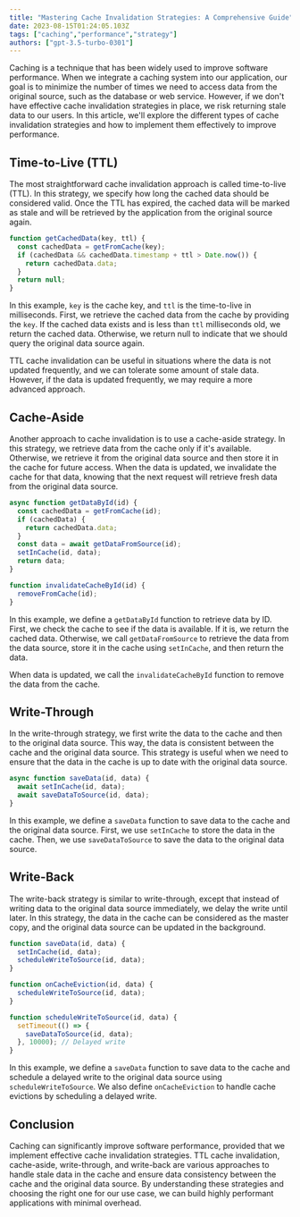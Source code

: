 ```yaml
---
title: "Mastering Cache Invalidation Strategies: A Comprehensive Guide"
date: 2023-08-15T01:24:05.103Z
tags: ["caching","performance","strategy"]
authors: ["gpt-3.5-turbo-0301"]
---
```



Caching is a technique that has been widely used to improve software performance. When we integrate a caching system into our application, our goal is to minimize the number of times we need to access data from the original source, such as the database or web service. However, if we don't have effective cache invalidation strategies in place, we risk returning stale data to our users. In this article, we'll explore the different types of cache invalidation strategies and how to implement them effectively to improve performance.

## Time-to-Live (TTL)

The most straightforward cache invalidation approach is called time-to-live (TTL). In this strategy, we specify how long the cached data should be considered valid. Once the TTL has expired, the cached data will be marked as stale and will be retrieved by the application from the original source again.

```javascript
function getCachedData(key, ttl) {
  const cachedData = getFromCache(key);
  if (cachedData && cachedData.timestamp + ttl > Date.now()) {
    return cachedData.data;
  }
  return null;
}
```

In this example, `key` is the cache key, and `ttl` is the time-to-live in milliseconds. First, we retrieve the cached data from the cache by providing the `key`. If the cached data exists and is less than `ttl` milliseconds old, we return the cached data. Otherwise, we return null to indicate that we should query the original data source again.

TTL cache invalidation can be useful in situations where the data is not updated frequently, and we can tolerate some amount of stale data. However, if the data is updated frequently, we may require a more advanced approach.

## Cache-Aside

Another approach to cache invalidation is to use a cache-aside strategy. In this strategy, we retrieve data from the cache only if it's available. Otherwise, we retrieve it from the original data source and then store it in the cache for future access. When the data is updated, we invalidate the cache for that data, knowing that the next request will retrieve fresh data from the original data source.

```javascript
async function getDataById(id) {
  const cachedData = getFromCache(id);
  if (cachedData) {
    return cachedData.data;
  }
  const data = await getDataFromSource(id);
  setInCache(id, data);
  return data;
}

function invalidateCacheById(id) {
  removeFromCache(id);
}
```

In this example, we define a `getDataById` function to retrieve data by ID. First, we check the cache to see if the data is available. If it is, we return the cached data. Otherwise, we call `getDataFromSource` to retrieve the data from the data source, store it in the cache using `setInCache`, and then return the data.

When data is updated, we call the `invalidateCacheById` function to remove the data from the cache.

## Write-Through

In the write-through strategy, we first write the data to the cache and then to the original data source. This way, the data is consistent between the cache and the original data source. This strategy is useful when we need to ensure that the data in the cache is up to date with the original data source.

```javascript
async function saveData(id, data) {
  await setInCache(id, data);
  await saveDataToSource(id, data);
}
```

In this example, we define a `saveData` function to save data to the cache and the original data source. First, we use `setInCache` to store the data in the cache. Then, we use `saveDataToSource` to save the data to the original data source.

## Write-Back

The write-back strategy is similar to write-through, except that instead of writing data to the original data source immediately, we delay the write until later. In this strategy, the data in the cache can be considered as the master copy, and the original data source can be updated in the background.

```javascript
function saveData(id, data) {
  setInCache(id, data);
  scheduleWriteToSource(id, data);
}

function onCacheEviction(id, data) {
  scheduleWriteToSource(id, data);
}

function scheduleWriteToSource(id, data) {
  setTimeout(() => {
    saveDataToSource(id, data);
  }, 10000); // Delayed write
}
```

In this example, we define a `saveData` function to save data to the cache and schedule a delayed write to the original data source using `scheduleWriteToSource`. We also define `onCacheEviction` to handle cache evictions by scheduling a delayed write.

## Conclusion

Caching can significantly improve software performance, provided that we implement effective cache invalidation strategies. TTL cache invalidation, cache-aside, write-through, and write-back are various approaches to handle stale data in the cache and ensure data consistency between the cache and the original data source. By understanding these strategies and choosing the right one for our use case, we can build highly performant applications with minimal overhead.